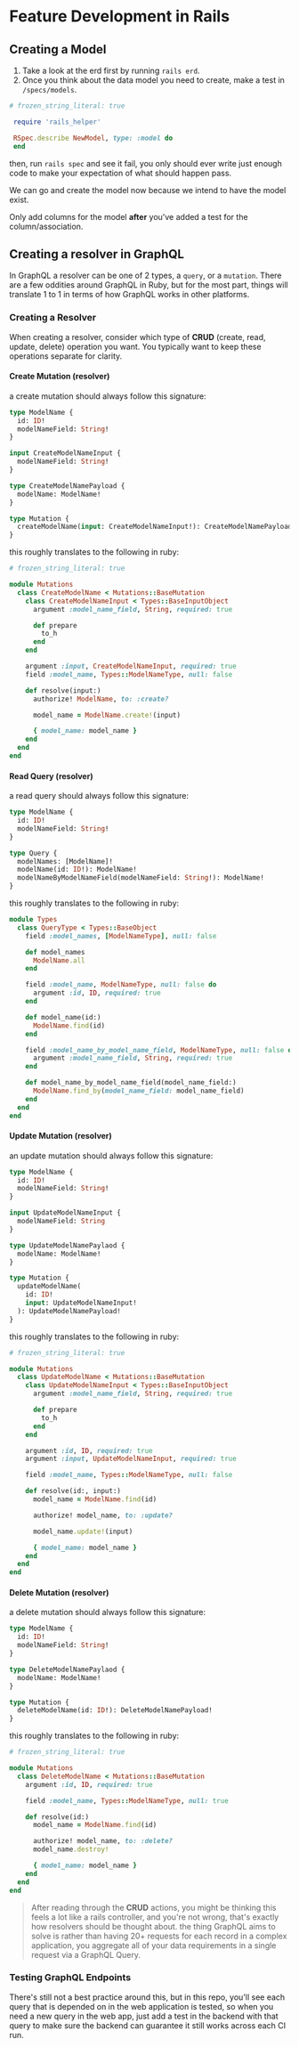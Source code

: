 # Feature Development in Rails

## Creating a Model

1.  Take a look at the erd first by running `rails erd`.
2.  Once you think about the data model you need to create, make a test in `/specs/models`.

```rb
# frozen_string_literal: true

 require 'rails_helper'

 RSpec.describe NewModel, type: :model do
 end

```

then, run `rails spec` and see it fail, you only should ever write just enough code to make your expectation of what should happen pass.

We can go and create the model now because we intend to have the model exist.

Only add columns for the model **after** you've added a test for the column/association.

## Creating a resolver in GraphQL

In GraphQL a resolver can be one of 2 types, a `query`, or a `mutation`.
There are a few oddities around GraphQL in Ruby, but for the most part, things will translate 1 to 1 in terms of how GraphQL works in other platforms.

### Creating a Resolver

When creating a resolver, consider which type of **CRUD** (create, read, update, delete) operation you want. You typically want to keep these operations separate for clarity.

#### Create Mutation (resolver)

a create mutation should always follow this signature:

```graphql
type ModelName {
  id: ID!
  modelNameField: String!
}

input CreateModelNameInput {
  modelNameField: String!
}

type CreateModelNamePayload {
  modelName: ModelName!
}

type Mutation {
  createModelName(input: CreateModelNameInput!): CreateModelNamePayload!
}
```

this roughly translates to the following in ruby:

```ruby
# frozen_string_literal: true

module Mutations
  class CreateModelName < Mutations::BaseMutation
    class CreateModelNameInput < Types::BaseInputObject
      argument :model_name_field, String, required: true

      def prepare
        to_h
      end
    end

    argument :input, CreateModelNameInput, required: true
    field :model_name, Types::ModelNameType, null: false

    def resolve(input:)
      authorize! ModelName, to: :create?

      model_name = ModelName.create!(input)

      { model_name: model_name }
    end
  end
end
```

#### Read Query (resolver)

a read query should always follow this signature:

```graphql
type ModelName {
  id: ID!
  modelNameField: String!
}

type Query {
  modelNames: [ModelName]!
  modelName(id: ID!): ModelName!
  modelNameByModelNameField(modelNameField: String!): ModelName!
}
```

this roughly translates to the following in ruby:

```ruby
module Types
  class QueryType < Types::BaseObject
    field :model_names, [ModelNameType], null: false

    def model_names
      ModelName.all
    end

    field :model_name, ModelNameType, null: false do
      argument :id, ID, required: true
    end

    def model_name(id:)
      ModelName.find(id)
    end

    field :model_name_by_model_name_field, ModelNameType, null: false do
      argument :model_name_field, String, required: true
    end

    def model_name_by_model_name_field(model_name_field:)
      ModelName.find_by(model_name_field: model_name_field)
    end
  end
end
```

#### Update Mutation (resolver)

an update mutation should always follow this signature:

```graphql
type ModelName {
  id: ID!
  modelNameField: String!
}

input UpdateModelNameInput {
  modelNameField: String
}

type UpdateModelNamePaylaod {
  modelName: ModelName!
}

type Mutation {
  updateModelName(
    id: ID!
    input: UpdateModelNameInput!
  ): UpdateModelNamePayload!
}
```

this roughly translates to the following in ruby:

```ruby
# frozen_string_literal: true

module Mutations
  class UpdateModelName < Mutations::BaseMutation
    class UpdateModelNameInput < Types::BaseInputObject
      argument :model_name_field, String, required: true

      def prepare
        to_h
      end
    end

    argument :id, ID, required: true
    argument :input, UpdateModelNameInput, required: true

    field :model_name, Types::ModelNameType, null: false

    def resolve(id:, input:)
      model_name = ModelName.find(id)

      authorize! model_name, to: :update?

      model_name.update!(input)

      { model_name: model_name }
    end
  end
end

```

#### Delete Mutation (resolver)

a delete mutation should always follow this signature:

```graphql
type ModelName {
  id: ID!
  modelNameField: String!
}

type DeleteModelNamePaylaod {
  modelName: ModelName!
}

type Mutation {
  deleteModelName(id: ID!): DeleteModelNamePayload!
}
```

this roughly translates to the following in ruby:

```ruby
# frozen_string_literal: true

module Mutations
  class DeleteModelName < Mutations::BaseMutation
    argument :id, ID, required: true

    field :model_name, Types::ModelNameType, null: true

    def resolve(id:)
      model_name = ModelName.find(id)

      authorize! model_name, to: :delete?
      model_name.destroy!

      { model_name: model_name }
    end
  end
end
```

> After reading through the **CRUD** actions, you might be thinking this feels a lot like a rails controller, and you're not wrong, that's exactly how resolvers should be thought about. the thing GraphQL aims to solve is rather than having 20+ requests for each record in a complex application, you aggregate all of your data requirements in a single request via a GraphQL Query.

### Testing GraphQL Endpoints

There's still not a best practice around this, but in this repo, you'll see each query that is depended on in the web application is tested, so when you need a new query in the web app, just add a test in the backend with that query to make sure the backend can guarantee it still works across each CI run.
